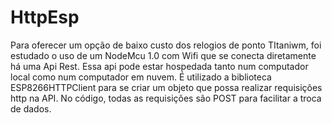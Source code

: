 # HttpEsp

Para oferecer um opção de  baixo custo dos relogios de ponto TItaniwm, foi estudado o uso de um NodeMcu 1.0 com Wifi que se conecta diretamente há uma Api Rest. Essa api pode estar hospedada tanto num computador local como num computador em nuvem. É utilizado a biblioteca ESP8266HTTPClient para se criar um objeto que possa realizar requisições http na API. No código, todas as requisições são POST para facilitar a troca de dados.
